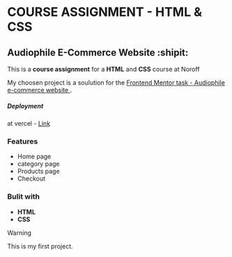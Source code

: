 # COURSE ASSIGNMENT - HTML & CSS 

## Audiophile E-Commerce Website :shipit:

This is a **course assignment** for a **HTML** and **CSS** course at Noroff 

My choosen project is a soulution for the [Frontend Mentor task - Audiophile e-commerce website ]([https://pages.github.com/](https://www.frontendmentor.io/challenges/audiophile-ecommerce-website-C8cuSd_wx)https://www.frontendmentor.io/challenges/audiophile-ecommerce-website-C8cuSd_wx).

##### Deployment
at vercel - [Link](https://html-and-css-course-assignment.vercel.app/)

### Features
- Home page
- category page
- Products page
- Checkout 

### Bulit with
* **HTML**
* **CSS**

  

> [!WARNING]
> This is my first project.
